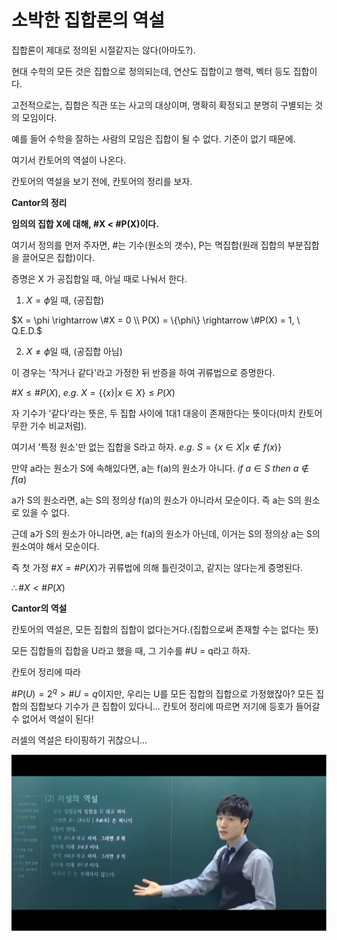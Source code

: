 # 소박한 집합론의 역설

집합론이 제대로 정의된 시절같지는 않다(아마도?). 

현대 수학의 모든 것은 집합으로 정의되는데, 연산도 집합이고 행력, 벡터 등도 집합이다.

고전적으로는, 집합은 직관 또는 사고의 대상이며, 명확히 확정되고 분명히 구별되는 것의 모임이다.

예를 들어 수학을 잘하는 사람의 모임은 집합이 될 수 없다. 기준이 없기 때문에.

여기서 칸토어의 역설이 나온다.

칸토어의 역설을 보기 전에, 칸토어의 정리를 보자.

**Cantor의 정리**

**임의의 집합 X에 대해, #X < #P(X)이다.**

여기서 정의를 먼저 주자면, #는 기수(원소의 갯수), P는 멱집합(원래 집합의 부분집합을 끌어모은 집합)이다.

증명은 X 가 공집합일 때, 아닐 때로 나눠서 한다.

1) $X = \phi$일 때, (공집합)

$X = \phi \rightarrow \#X = 0 \\ 
P(X) = \{\phi\} \rightarrow \#P(X) = 1, \ Q.E.D.$ 

2) $X\neq\phi$일 때, (공집합 아님)

이 경우는 '작거나 같다'라고 가정한 뒤 반증을 하여 귀류법으로 증명한다.

$\#X \leq \#P(X), \ e.g. \ X=\{\{x\}|x\in X\} \leq P(X)$

자 기수가 '같다'라는 뜻은, 두 집합 사이에 1대1 대응이 존재한다는 뜻이다(마치 칸토어 무한 기수 비교처럼).

여기서 '특정 원소'만 없는 집합을 S라고 하자. $e.g. \ S = \{x\in X|x \notin f(x)\}$

만약 a라는 원소가 S에 속해있다면, a는 f(a)의 원소가 아니다. $if \ a\in S \ then \ a \notin f(a)$

a가 S의 원소라면, a는 S의 정의상 f(a)의 원소가 아니라서 모순이다. 즉 a는 S의 원소로 있을 수 없다.

근데 a가 S의 원소가 아니라면, a는 f(a)의 원소가 아닌데, 이거는 S의 정의상 a는 S의 원소여야 해서 모순이다.

즉 첫 가정 $\#X = \#P(X)$가 귀류법에 의해 틀린것이고, 같지는 않다는게 증명된다.

$\therefore \#X < \#P(X)$

**Cantor의 역설**

칸토어의 역설은, 모든 집합의 집합이 없다는거다.(집합으로써 존재할 수는 없다는 뜻)

모든 집합들의 집합을 U라고 했을 때, 그 기수를 #U = q라고 하자.

칸토어 정리에 따라

$\#P(U) = 2^q >\#U=q$이지만, 우리는 U를 모든 집합의 집합으로 가정했잖아? 모든 집합의 집합보다 기수가 큰 집합이 있다니... 칸토어 정리에 따르면 저기에 등호가 들어갈 수 없어서 역설이 된다!

러셀의 역설은 타이핑하기 귀찮으니...

![Untitled](assets\my_images\NaiveSet.png)